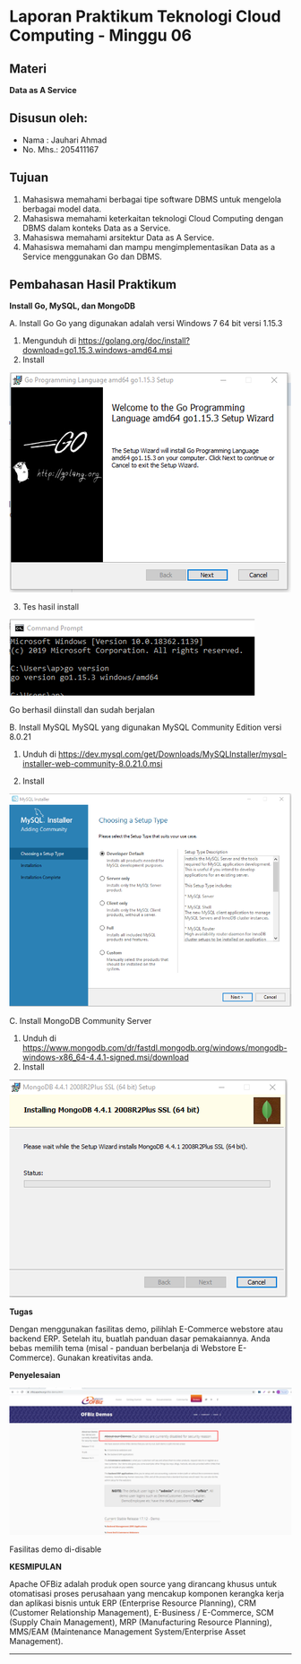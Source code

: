 # Laporan Praktikum Teknologi Cloud Computing - Minggu 06

## Materi
**Data as A Service**

## Disusun oleh:
* Nama : Jauhari Ahmad
* No. Mhs.: 205411167

## Tujuan

1.  Mahasiswa memahami berbagai tipe software DBMS untuk mengelola berbagai model data.
2.  Mahasiswa memahami keterkaitan teknologi Cloud Computing dengan DBMS dalam konteks Data as a Service.
3.  Mahasiswa memahami arsitektur Data as A Service.
4.  Mahasiswa memahami dan mampu mengimplementasikan Data as a Service menggunakan Go dan DBMS.

## Pembahasan Hasil Praktikum

**Install Go, MySQL, dan MongoDB**

A.	Install Go
Go yang digunakan adalah versi Windows 7 64 bit versi 1.15.3
1.	Mengunduh di https://golang.org/doc/install?download=go1.15.3.windows-amd64.msi
2.	Install

 ![Gambar 1](skrinsut/gambar-06-1.png)

3.	Tes hasil install

 ![Gambar 2](skrinsut/gambar-06-2.png)
 
Go berhasil diinstall dan sudah berjalan


B.	Install MySQL
MySQL yang digunakan MySQL Community Edition versi 8.0.21
1.	Unduh di https://dev.mysql.com/get/Downloads/MySQLInstaller/mysql-installer-web-community-8.0.21.0.msi
 

2.	Install

 ![Gambar 3](skrinsut/gambar-06-3.png)
 

C.	Install MongoDB Community Server
1.	Unduh di https://www.mongodb.com/dr/fastdl.mongodb.org/windows/mongodb-windows-x86_64-4.4.1-signed.msi/download
2.	Install

 ![Gambar 4](skrinsut/gambar-06-4.png)
 

**Tugas**

Dengan menggunakan fasilitas demo, pilihlah E-Commerce webstore atau backend ERP. Setelah itu, buatlah panduan dasar pemakaiannya. Anda bebas memilih tema (misal - panduan berbelanja di Webstore E-Commerce). Gunakan kreativitas anda.

**Penyelesaian**

 ![Gambar 5](skrinsut/gambar-06-5.png)

 

Fasilitas demo di-disable



 

**KESMIPULAN**

Apache OFBiz adalah produk open source yang dirancang khusus untuk otomatisasi proses perusahaan yang mencakup komponen kerangka kerja dan aplikasi bisnis untuk ERP (Enterprise Resource Planning), CRM (Customer Relationship Management), E-Business / E-Commerce, SCM (Supply Chain Management), MRP (Manufacturing Resource Planning), MMS/EAM (Maintenance Management System/Enterprise Asset Management).


_________________________
